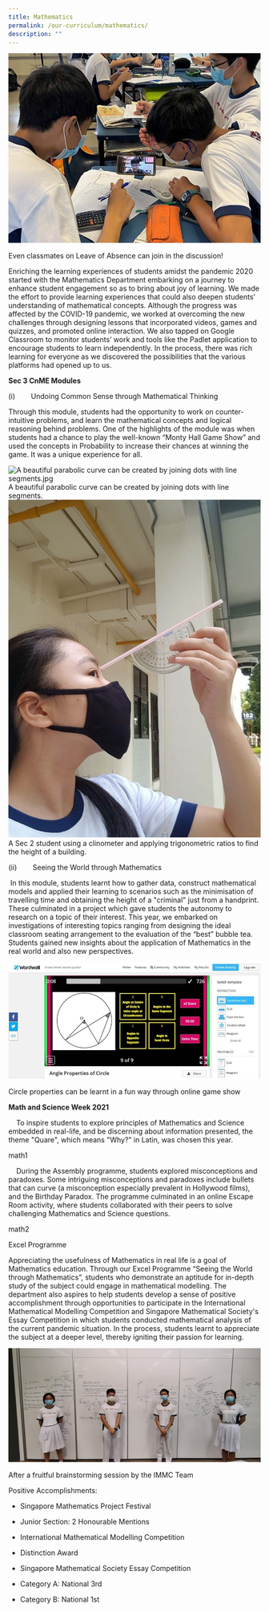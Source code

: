 ```yaml
---
title: Mathematics
permalink: /our-curriculum/mathematics/
description: ""
---
```

  
![Even classmates on Leave of Absence can join in the discussion.jpg](/images/Even%20classmates%20on%20Leave%20of%20Absence%20can%20join%20in%20the%20discussion.jpg)

Even classmates on Leave of Absence can join in the discussion!

Enriching the learning experiences of students amidst the pandemic 2020 started with the Mathematics Department embarking on a journey to enhance student engagement so as to bring about joy of learning. We made the effort to provide learning experiences that could also deepen students’ understanding of mathematical concepts. Although the progress was affected by the COVID-19 pandemic, we worked at overcoming the new challenges through designing lessons that incorporated videos, games and quizzes, and promoted online interaction. We also tapped on Google Classroom to monitor students’ work and tools like the Padlet application to encourage students to learn independently. In the process, there was rich learning for everyone as we discovered the possibilities that the various platforms had opened up to us.

**Sec 3 CnME Modules**

(i)        Undoing Common Sense through Mathematical Thinking

Through this module, students had the opportunity to work on counter-intuitive problems, and learn the mathematical concepts and logical reasoning behind problems. One of the highlights of the module was when students had a chance to play the well-known “Monty Hall Game Show” and used the concepts in Probability to increase their chances at winning the game. It was a unique experience for all.


![A beautiful parabolic curve can be created by joining dots with line segments.jpg](https://nanhuahigh.moe.edu.sg/qql/slot/u528/Our%20Curriculum%202021/Mathematics/A%20beautiful%20parabolic%20curve%20can%20be%20created%20by%20joining%20dots%20with%20line%20segments.jpg)  A beautiful parabolic curve can be created by joining dots with line segments.
<br>
![A Sec 2 student using a clinometer and applying trigonometric ratios to find the height of a building.jpg](/images/A%20Sec%202%20student%20using%20a%20clinometer.jpg) A Sec 2 student using a clinometer and applying trigonometric ratios to find the height of a building.  
 

  

(ii)        Seeing the World through Mathematics

 In this module, students learnt how to gather data, construct mathematical models and applied their learning to scenarios such as the minimisation of travelling time and obtaining the height of a "criminal" just from a handprint. These culminated in a project which gave students the autonomy to research on a topic of their interest. This year, we embarked on investigations of interesting topics ranging from designing the ideal classroom seating arrangement to the evaluation of the “best” bubble tea. Students gained new insights about the application of Mathematics in the real world and also new perspectives. 

![Circle properties can be learnt in a fun way through online game show.jpg](/images/Circle%20properties%20can%20be%20learnt%20in%20a%20fun%20way%20through%20online%20game%20show.jpg)

Circle properties can be learnt in a fun way through online game show

  

**Math and Science Week 2021**   

    To inspire students to explore principles of Mathematics and Science embedded in real-life, and be discerning about information presented, the theme "Quare", which means "Why?" in Latin, was chosen this year.

  math1
  

    During the Assembly programme, students explored misconceptions and paradoxes. Some intriguing misconceptions and paradoxes include bullets that can curve (a misconception especially prevalent in Hollywood films), and the Birthday Paradox. The programme culminated in an online Escape Room activity, where students collaborated with their peers to solve challenging Mathematics and Science questions.  

  math2
  

  

Excel Programme

Appreciating the usefulness of Mathematics in real life is a goal of Mathematics education. Through our Excel Programme “Seeing the World through Mathematics”, students who demonstrate an aptitude for in-depth study of the subject could engage in mathematical modelling. The department also aspires to help students develop a sense of positive accomplishment through opportunities to participate in the International Mathematical Modelling Competition and Singapore Mathematical Society's Essay Competition in which students conducted mathematical analysis of the current pandemic situation. In the process, students learnt to appreciate the subject at a deeper level, thereby igniting their passion for learning.

  

![After a fruitful brainstorming session by the IMMC Team.jpg](/images/After%20a%20fruitful%20brainstorming%20session%20by%20the%20IMMC%20Team.jpg)  


After a fruitful brainstorming session by the IMMC Team 

  

  

Positive Accomplishments:  

*   Singapore Mathematics Project Festival 
    

*   Junior Section: 2 Honourable Mentions
    

*   International Mathematical Modelling Competition
    

*   Distinction Award
    

*   Singapore Mathematical Society Essay Competition 
    

*   Category A: National 3rd 
    
*   Category B: National 1st